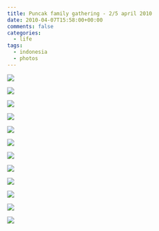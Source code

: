 ```yaml
---
title: Puncak family gathering - 2/5 april 2010
date: 2010-04-07T15:58:00+00:00
comments: false
categories:
  - life
tags:
  - indonesia
  - photos
---
```

![](DSC_1608.jpg)

![](DSC_1610.jpg)

![](DSC_1641.jpg)

![](DSC_1700.jpg)

![](DSC_1994.jpg)

![](DSC_2011.jpg)

![](DSC_2045.jpg)

![](DSC_2059.jpg)

![](DSC_2081.jpg)

![](DSC_2094.jpg)

![](DSC_2139.jpg)

![](DSC_2209.jpg)